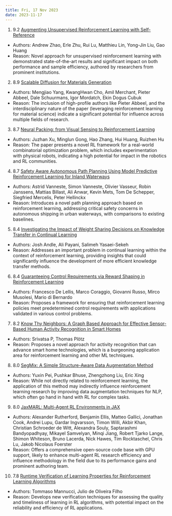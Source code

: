 ```yaml
---
title: Fri, 17 Nov 2023
date: 2023-11-17
---
```

1. 9.2 [Augmenting Unsupervised Reinforcement Learning with Self-Reference](https://arxiv.org/abs/2311.09692)
* Authors: Andrew Zhao, Erle Zhu, Rui Lu, Matthieu Lin, Yong-Jin Liu, Gao Huang
* Reason: Novel approach for unsupervised reinforcement learning with demonstrated state-of-the-art results and significant impact on both performance and sample efficiency, authored by researchers from prominent institutions.

2. 8.9 [Scalable Diffusion for Materials Generation](https://arxiv.org/abs/2311.09235)
* Authors: Mengjiao Yang, KwangHwan Cho, Amil Merchant, Pieter Abbeel, Dale Schuurmans, Igor Mordatch, Ekin Dogus Cubuk
* Reason: The inclusion of high-profile authors like Pieter Abbeel, and the interdisciplinary nature of the paper (leveraging reinforcement learning for material science) indicate a significant potential for influence across multiple fields of research.

3. 8.7 [Neural Packing: from Visual Sensing to Reinforcement Learning](https://arxiv.org/abs/2311.09233)
* Authors: Juzhan Xu, Minglun Gong, Hao Zhang, Hui Huang, Ruizhen Hu
* Reason: The paper presents a novel RL framework for a real-world combinatorial optimization problem, which includes experimentation with physical robots, indicating a high potential for impact in the robotics and RL communities.

4. 8.7 [Safety Aware Autonomous Path Planning Using Model Predictive Reinforcement Learning for Inland Waterways](https://arxiv.org/abs/2311.09878)
* Authors: Astrid Vanneste, Simon Vanneste, Olivier Vasseur, Robin Janssens, Mattias Billast, Ali Anwar, Kevin Mets, Tom De Schepper, Siegfried Mercelis, Peter Hellinckx
* Reason: Introduces a novel path planning approach based on reinforcement learning, addressing critical safety concerns in autonomous shipping in urban waterways, with comparisons to existing baselines.

5. 8.4 [Investigating the Impact of Weight Sharing Decisions on Knowledge Transfer in Continual Learning](https://arxiv.org/abs/2311.09506)
* Authors: Josh Andle, Ali Payani, Salimeh Yasaei-Sekeh
* Reason: Addresses an important problem in continual learning within the context of reinforcement learning, providing insights that could significantly influence the development of more efficient knowledge transfer methods.

6. 8.4 [Guaranteeing Control Requirements via Reward Shaping in Reinforcement Learning](https://arxiv.org/abs/2311.10026)
* Authors: Francesco De Lellis, Marco Coraggio, Giovanni Russo, Mirco Musolesi, Mario di Bernardo
* Reason: Proposes a framework for ensuring that reinforcement learning policies meet predetermined control requirements with applications validated in various control problems.

7. 8.2 [Know Thy Neighbors: A Graph Based Approach for Effective Sensor-Based Human Activity Recognition in Smart Homes](https://arxiv.org/abs/2311.09514)
* Authors: Srivatsa P, Thomas Plötz
* Reason: Proposes a novel approach for activity recognition that can advance smart home technologies, which is a burgeoning application area for reinforcement learning and other ML techniques.

8. 8.0 [SegMix: A Simple Structure-Aware Data Augmentation Method](https://arxiv.org/abs/2311.09505)
* Authors: Yuxin Pei, Pushkar Bhuse, Zhengzhong Liu, Eric Xing
* Reason: While not directly related to reinforcement learning, the application of this method may indirectly influence reinforcement learning research by improving data augmentation techniques for NLP, which often go hand in hand with RL for complex tasks.

9. 8.0 [JaxMARL: Multi-Agent RL Environments in JAX](https://arxiv.org/abs/2311.10090)
* Authors: Alexander Rutherford, Benjamin Ellis, Matteo Gallici, Jonathan Cook, Andrei Lupu, Gardar Ingvarsson, Timon Willi, Akbir Khan, Christian Schroeder de Witt, Alexandra Souly, Saptarashmi Bandyopadhyay, Mikayel Samvelyan, Minqi Jiang, Robert Tjarko Lange, Shimon Whiteson, Bruno Lacerda, Nick Hawes, Tim Rocktaschel, Chris Lu, Jakob Nicolaus Foerster
* Reason: Offers a comprehensive open-source code base with GPU support, likely to enhance multi-agent RL research efficiency and influence methodology in the field due to its performance gains and prominent authoring team.

10. 7.8 [Runtime Verification of Learning Properties for Reinforcement Learning Algorithms](https://arxiv.org/abs/2311.09811)
* Authors: Tommaso Mannucci, Julio de Oliveira Filho
* Reason: Develops new verification techniques for assessing the quality and timeliness of learning in RL algorithms, with potential impact on the reliability and efficiency of RL applications.

